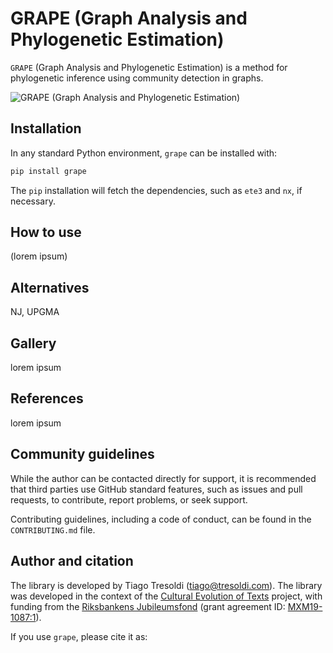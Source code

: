 # GRAPE (Graph Analysis and Phylogenetic Estimation)

`GRAPE` (Graph Analysis and Phylogenetic Estimation) is a method for phylogenetic inference using community detection in graphs. 

![GRAPE (Graph Analysis and Phylogenetic Estimation)](https://raw.githubusercontent.com/tresoldi/grape/main/docs/grape_logo.png)

## Installation

In any standard Python environment, `grape` can be installed with:

```bash
pip install grape
```

The `pip` installation will fetch the dependencies, such as `ete3` and `nx`, if
necessary.

## How to use

(lorem ipsum)

## Alternatives

NJ, UPGMA

## Gallery

lorem ipsum

## References

lorem ipsum

## Community guidelines

While the author can be contacted directly for support, it is recommended that
third parties use GitHub standard features, such as issues and pull requests, to
contribute, report problems, or seek support.

Contributing guidelines, including a code of conduct, can be found in the
`CONTRIBUTING.md` file.

## Author and citation

The library is developed by Tiago Tresoldi (tiago@tresoldi.com). The library was developed in the context of
the [Cultural Evolution of Texts](https://github.com/evotext/) project, with funding from the
[Riksbankens Jubileumsfond](https://www.rj.se/) (grant agreement ID:
[MXM19-1087:1](https://www.rj.se/en/anslag/2019/cultural-evolution-of-texts/)).

If you use `grape`, please cite it as:
